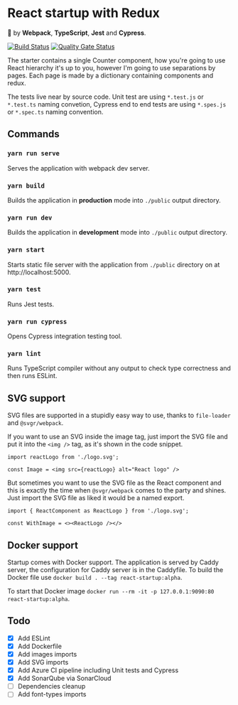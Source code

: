 ﻿# React startup with Redux

🔋 by **Webpack**, **TypeScript**, **Jest** and **Cypress**.

[![Build Status](https://dev.azure.com/sebastianbusek/React%20starter/_apis/build/status/Sebosek.React-Starter?branchName=master)](https://dev.azure.com/sebastianbusek/React%20starter/_build/latest?definitionId=14&branchName=master)
[![Quality Gate Status](https://sonarcloud.io/api/project_badges/measure?project=Sebosek_React-Starter&metric=alert_status)](https://sonarcloud.io/dashboard?id=Sebosek_React-Starter)

The starter contains a single Counter component, how you're going to use React hierarchy it's up to you, however I'm going to use separations by pages.
Each page is made by a dictionary containing components and redux. 

The tests live near by source code.
Unit test are using `*.test.js` or `*.test.ts` naming convetion, Cypress end to end tests are using `*.spes.js` or `*.spec.ts` naming convention.

## Commands
### `yarn run serve`
Serves the application with webpack dev server.

### `yarn build`
Builds the application in **production** mode into `./public` output directory.

### `yarn run dev`
Builds the application in **development** mode into `./public` output directory.

### `yarn start`
Starts static file server with the application from `./public` directory on at http://localhost:5000.

### `yarn test`
Runs Jest tests.

### `yarn run cypress`
Opens Cypress integration testing tool. 

### `yarn lint`
Runs TypeScript compiler without any output to check type correctness and then runs ESLint.

## SVG support
SVG files are supported in a stupidly easy way to use, thanks to `file-loader` and `@svgr/webpack`. 

If you want to use an SVG inside the image tag, just import the SVG file and put it into the `<img />` tag, as it's shown in the code snippet.
```tsx
import reactLogo from './logo.svg';

const Image = <img src={reactLogo} alt="React logo" />
```

But sometimes you want to use the SVG file as the React component and this is exactly the time when `@svgr/webpack` comes to the party and shines. Just import the SVG file as liked it would be a named export.

```tsx
import { ReactComponent as ReactLogo } from './logo.svg';

const WithImage = <><ReactLogo /></>
```

## Docker support
Startup comes with Docker support. The application is served by Caddy server, the configuration for Caddy server is in the Caddyfile.
To build the Docker file use
`docker build . --tag react-startup:alpha`.

To start that Docker image `docker run --rm -it -p 127.0.0.1:9090:80 react-startup:alpha`.

## Todo
- [x] Add ESLint
- [x] Add Dockerfile
- [x] Add images imports
- [x] Add SVG imports
- [x] Add Azure CI pipeline including Unit tests and Cypress
- [x] Add SonarQube via SonarCloud
- [ ] Dependencies cleanup
- [ ] Add font-types imports